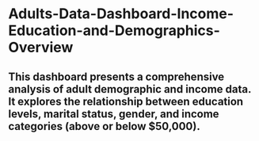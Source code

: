 # Adults-Data-Dashboard-Income-Education-and-Demographics-Overview
## This dashboard presents a comprehensive analysis of adult demographic and income data. It explores the relationship between education levels, marital status, gender, and income categories (above or below $50,000).
